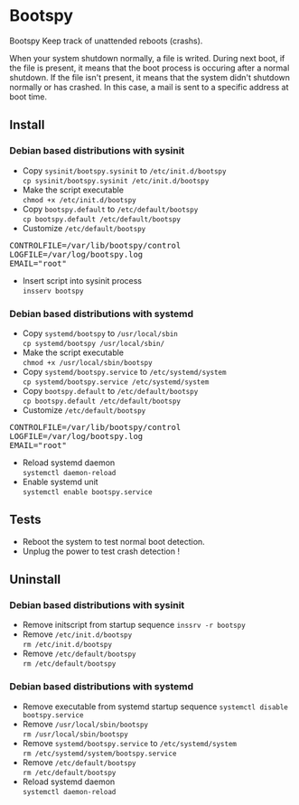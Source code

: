 # Bootspy

Bootspy Keep track of unattended reboots (crashs).

When your system shutdown normally, a file is writed. During next boot, if the
file is present, it means that the boot process is occuring after a normal
shutdown. If the file isn't present, it means that the system didn't shutdown
normally or has crashed. In this case, a mail is sent to a specific address at
boot time.

## Install

### Debian based distributions with sysinit

- Copy `sysinit/bootspy.sysinit` to `/etc/init.d/bootspy`  
`cp sysinit/bootspy.sysinit /etc/init.d/bootspy`
- Make the script executable  
`chmod +x /etc/init.d/bootspy`
- Copy `bootspy.default` to `/etc/default/bootspy`  
`cp bootspy.default /etc/default/bootspy`
- Customize `/etc/default/bootspy`  
<pre>
CONTROLFILE=/var/lib/bootspy/control
LOGFILE=/var/log/bootspy.log
EMAIL="root"
</pre>
- Insert script into sysinit process  
`insserv bootspy`

### Debian based distributions with systemd

- Copy `systemd/bootspy` to `/usr/local/sbin`  
`cp systemd/bootspy /usr/local/sbin/`
- Make the script executable  
`chmod +x /usr/local/sbin/bootspy`
- Copy `systemd/bootspy.service` to `/etc/systemd/system`  
`cp systemd/bootspy.service /etc/systemd/system`
- Copy `bootspy.default` to `/etc/default/bootspy`  
`cp bootspy.default /etc/default/bootspy`
- Customize `/etc/default/bootspy`  
<pre>
CONTROLFILE=/var/lib/bootspy/control
LOGFILE=/var/log/bootspy.log
EMAIL="root"
</pre>
- Reload systemd daemon  
`systemctl daemon-reload`
- Enable systemd unit  
`systemctl enable bootspy.service`

## Tests

- Reboot the system to test normal boot detection.
- Unplug the power to test crash detection !

## Uninstall

### Debian based distributions with sysinit

- Remove initscript from startup sequence
`inssrv -r bootspy`
- Remove `/etc/init.d/bootspy`  
`rm /etc/init.d/bootspy`
- Remove `/etc/default/bootspy`  
`rm /etc/default/bootspy`

### Debian based distributions with systemd

- Remove executable from systemd startup sequence
`systemctl disable bootspy.service`
- Remove `/usr/local/sbin/bootspy`  
`rm /usr/local/sbin/bootspy`
- Remove `systemd/bootspy.service` to `/etc/systemd/system`  
`rm /etc/systemd/system/bootspy.service`
- Remove `/etc/default/bootspy`  
`rm /etc/default/bootspy`
- Reload systemd daemon  
`systemctl daemon-reload`
